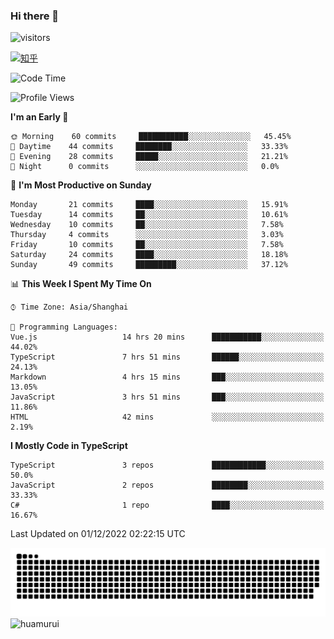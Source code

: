 ### Hi there 👋
 ![visitors](https://visitor-badge.laobi.icu/badge?page_id=huamurui)

[![知乎](https://img.shields.io/badge/dynamic/json?url=https%3A%2F%2Fapi.swo.moe%2Fstats%2Fzhihu%2Fke-ai-wu-li-de-nan-hai-zi&query=count&color=282c34&label=%E7%9F%A5%E4%B9%8E&labelColor=0084ff&logo=zhihu&logoColor=ffffff&suffix=+%E5%85%B3%E6%B3%A8&cacheSeconds=3600)](https://www.zhihu.com/people/ke-ai-wu-li-de-nan-hai-zi)



<!--START_SECTION:waka-->
![Code Time](http://img.shields.io/badge/Code%20Time-103%20hrs%2059%20mins-blue)

![Profile Views](http://img.shields.io/badge/Profile%20Views-0-blue)

**I'm an Early 🐤** 

```text
🌞 Morning    60 commits     ███████████░░░░░░░░░░░░░░   45.45% 
🌆 Daytime    44 commits     ████████░░░░░░░░░░░░░░░░░   33.33% 
🌃 Evening    28 commits     █████░░░░░░░░░░░░░░░░░░░░   21.21% 
🌙 Night      0 commits      ░░░░░░░░░░░░░░░░░░░░░░░░░   0.0%

```
📅 **I'm Most Productive on Sunday** 

```text
Monday       21 commits     ████░░░░░░░░░░░░░░░░░░░░░   15.91% 
Tuesday      14 commits     ██░░░░░░░░░░░░░░░░░░░░░░░   10.61% 
Wednesday    10 commits     ██░░░░░░░░░░░░░░░░░░░░░░░   7.58% 
Thursday     4 commits      ░░░░░░░░░░░░░░░░░░░░░░░░░   3.03% 
Friday       10 commits     ██░░░░░░░░░░░░░░░░░░░░░░░   7.58% 
Saturday     24 commits     ████░░░░░░░░░░░░░░░░░░░░░   18.18% 
Sunday       49 commits     █████████░░░░░░░░░░░░░░░░   37.12%

```


📊 **This Week I Spent My Time On** 

```text
⌚︎ Time Zone: Asia/Shanghai

💬 Programming Languages: 
Vue.js                   14 hrs 20 mins      ███████████░░░░░░░░░░░░░░   44.02% 
TypeScript               7 hrs 51 mins       ██████░░░░░░░░░░░░░░░░░░░   24.13% 
Markdown                 4 hrs 15 mins       ███░░░░░░░░░░░░░░░░░░░░░░   13.05% 
JavaScript               3 hrs 51 mins       ███░░░░░░░░░░░░░░░░░░░░░░   11.86% 
HTML                     42 mins             ░░░░░░░░░░░░░░░░░░░░░░░░░   2.19%

```

**I Mostly Code in TypeScript** 

```text
TypeScript               3 repos             ████████████░░░░░░░░░░░░░   50.0% 
JavaScript               2 repos             ████████░░░░░░░░░░░░░░░░░   33.33% 
C#                       1 repo              ████░░░░░░░░░░░░░░░░░░░░░   16.67%

```



 Last Updated on 01/12/2022 02:22:15 UTC
<!--END_SECTION:waka-->

<!--
![知乎](https://stats.justsong.cn/api/zhihu?username=ke-ai-wu-li-de-nan-hai-zi)
![bilibili](https://stats.justsong.cn/api/bilibili/?id=144672037)
![leetcode](https://stats.justsong.cn/api/leetcode?username=yun-tai-f&cn=true)
![huamurui's Most used languages](https://github-readme-stats.vercel.app/api/top-langs?username=huamurui&show_icons=true&count_private=true&layout=compact&hide_border=true&langs_count=10)

<img align="right" src="https://github-readme-stats.vercel.app/api?username=huamurui&show_icons=true&theme=radical">

**huamurui/huamurui** is a ✨ _special_ ✨ repository because its `README.md` (this file) appears on your GitHub profile.

Here are some ideas to get you started:

- 🔭 I’m currently working on ...
- 🌱 I’m currently learning ...
- 👯 I’m looking to collaborate on ...
- 🤔 I’m looking for help with ...
- 💬 Ask me about ...
- 📫 How to reach me: ...
- 😄 Pronouns: ...
- ⚡ Fun fact: ...
-->

![huamurui](https://raw.githubusercontent.com/huamurui/huamurui/main/assets/github-contribution-grid-snake.svg)
![huamurui](https://count.getloli.com/get/@huamurui)
